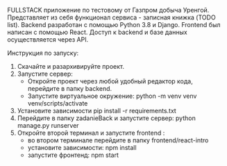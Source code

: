FULLSTACK приложение по тестовому от Газпром добыча Уренгой. Представляет из себя функционал сервиса - записная книжка (TODO list). 
Backend разработан с помощью Python 3.8 и Django. Frontend был написан с помощью React. Доступ к backend и базе данных осуществляется через API.

Инструкция по запуску:
1) Скачайте и разархивируйте проект.
2) Запустите сервер: 
    - Откройте проект через любой удобный редактор кода, перейдите в папку backend.
    - Запустите виртуальное окружение:
        python -m venv venv
        venv/scripts/activate
3) Установите зависимости pip install -r requirements.txt
4) Перейдите в папку zadanieBack и запустите сервер: python manage.py runserver
5) Откройте второй терминал и запустите frontend :
    - во втором терминале перейдите в папку frontend/react-intro
    - установите зависимости: npm install
    - запустите фронтенд: npm start